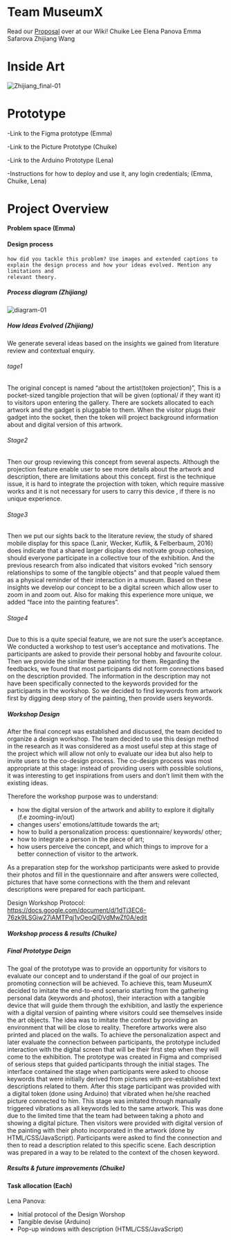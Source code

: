 # Team MuseumX
Read our [Proposal](https://github.com/zhijiang95/MuseumX/wiki/Proposal) over at our Wiki!
Chuike Lee
Elena Panova
Emma Safarova
Zhijiang Wang

# Inside Art
![Zhijiang_final-01](https://user-images.githubusercontent.com/54301507/67284828-b3245100-f519-11e9-84e2-40e98d0f1258.png)
# Prototype 
####
  -Link to the Figma prototype (Emma)
  
  -Link to the Picture Prototype (Chuike)
  
  -Link to the Arduino Prototype (Lena)
  
  -Instructions for how to deploy and use it, any login credentials; (Emma, Chuike, Lena)
  
# Project Overview
#### Problem space (Emma)
  
#### Design process
    how did you tackle this problem? Use images and extended captions to
    explain the design process and how your ideas evolved. Mention any limitations and
    relevant theory.
         
##### Process diagram (Zhijiang)
![diagram-01](https://user-images.githubusercontent.com/54301507/67487873-121cce00-f6b2-11e9-8a45-0e3cbe88fff5.png)
##### How Ideas Evolved (Zhijiang)
We generate several ideas based on the insights we gained from literature review and contextual enquiry.

###### tage1
The original concept is named “about the artist(token projection)”, This is a pocket-sized tangible projection that will be given (optional/ if they want it) to visitors upon entering the gallery. There are sockets allocated to each artwork and the gadget is pluggable to them. When the visitor plugs their gadget into the socket, then the token will  project background information about and digital version of this artwork.

###### Stage2 
Then our group reviewing this concept from several aspects. Although the projection feature enable user to see more details about the artwork and description, there are limitations about this concept. first is the technique issue, it is hard to integrate the projection with token, which require massive works and it is not necessary for users to carry this device , if there is no unique experience.

###### Stage3 
Then we put our sights back to the literature review, the study of shared mobile display for this space (Lanir, Wecker, Kuflik, & Felberbaum, 2016) does indicate that a shared larger display does motivate group cohesion, should everyone participate in a collective tour of the exhibition. And the previous research from also indicated that visitors evoked "rich sensory relationships to some of the tangible objects" and that people valued them as a physical reminder of their interaction in a museum. Based on these insights we develop our concept to be a digital screen which allow user to zoom in and zoom out. Also for making this experience more unique, we added “face into the painting features”. 

###### Stage4 
Due to this is a quite special feature, we are not sure the user’s acceptance. We conducted a workshop to test user’s acceptance and motivations. The participants are asked to provide their personal hobby and favourite colour. Then we provide the similar theme painting for them. Regarding the feedbacks, we found that most participants did not form connections based on the description provided. The information in the description may not have been specifically connected to the keywords provided for the participants in the workshop. So we decided to find keywords from artwork first by digging deep story of the painting, then provide users keywords. 

##### Workshop Design
After the final concept was established and discussed, the team decided to organize a design workshop. The team decided to use this design method in the research as it was considered as a most useful step at this stage of the project which will allow not only to evaluate our idea but also help to invite users to the co-design process. The co-design process was most appropriate at this stage: instead of providing users with possible solutions, it was interesting to get inspirations from users and don’t limit them with the existing ideas. 

Therefore the workshop purpose was to understand:
- how the digital version of the artwork and ability to explore it digitally (f.e zooming-in/out) 
- changes users’ emotions/attitude towards the art;
- how to build a personalization process: questionnaire/ keywords/ other;
- how to integrate a person in the piece of art;
- how users perceive the concept, and which things to improve for a better connection of visitor to the artwork.

As a preparation step for the workshop participants were asked to provide their photos and fill in the questionnaire and after answers were collected, pictures that have some connections with the them and relevant descriptions were prepared for each participant.

Design Workshop Protocol: https://docs.google.com/document/d/1dTj3EC6-76zk9LSGiw27iAMTPqj1vOeoQIDVdMwZf0A/edit


##### Workshop process & results (Chuike)
##### Final Prototype Deign 
The goal of the prototype was to provide an opportunity for visitors to evaluate our concept and to understand if the goal of our project in promoting connection will be achieved. To achieve this, team MuseumX decided to imitate the end-to-end scenario starting from the gathering personal data (keywords and photos), their interaction with a tangible device that will guide them through the exhibition, and lastly the experience with a digital version of painting where visitors could see themselves inside the art objects. The idea was to imitate the context by providing an environment that will be close to reality. Therefore artworks were also printed and placed on the walls. To achieve the personalization aspect and later evaluate the connection between participants, the prototype included interaction with the digital screen that will be their first step when they will come to the exhibition. The prototype was created in Figma and comprised of serious steps that guided participants through the initial stages. The interface contained the stage when participants were asked to choose keywords that were initially derived from pictures with pre-established text descriptions related to them. After this stage participant was provided with a digital token (done using Arduino) that vibrated when he/she reached picture connected to him. This stage was imitated through manually triggered vibrations as all keywords led to the same artwork. This was done due to the limited time that the team had between taking a photo and showing a digital picture. Then visitors were provided with digital version of the painting with their photo incorporated in the artwork (done by HTML/CSS/JavaScript). Participants were asked to find the connection and then to read a description related to this specific scene. Each description was prepared in a way to be related to the context of the chosen keyword. 

##### Results & future improvements (Chuike)
    
#### Task allocation (Each)
Lena Panova: 
  - Initial protocol of the Design Worshop
  - Tangible devise (Arduino)
  - Pop-up windows with description (HTML/CSS/JavaScript)
